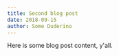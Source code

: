 ```yaml
---
title: Second blog post
date: 2018-09-15
author: Some Duderino
---
```


Here is some blog post content, y'all.
